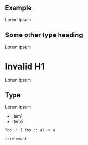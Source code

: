 ## Example

Lorem ipsum

## Some other type heading

Lorem ipsum

# Invalid H1

Lorem ipsum

## Type

Lorem ipsum

- Item1
- Item2

```
foo :: { foo :: a} -> a
```

```
irrelevant
```
